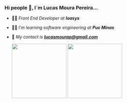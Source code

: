 <style>
  .gif {
      position: relative; 
      height: 100vh;
      width: 100%;
      max-width="36em"
      display: flex;
      align-items: center;
      justify-content: center;
  }
  
  .gif::before {    
        content: "";
        background-image: url('./zelda_link.gif');
        background-size: cover;
        position: absolute;
        top: 0px;
        right: 0px;
        bottom: 0px;
        left: 0px;
        opacity: 0.75;
  }
</style>

### Hi people :love_you_gesture:, I`m Lucas Moura Pereira...

- :man_technologist: *Front End Developer at **Ioasys***
- :student: *I'm learning software engineering at **Puc Minas***
- :e-mail: *My contact is **lucasmourap@gmail.com***

  <div>
    <img height="180em" src="https://github-readme-stats.vercel.app/api?username=LucasMouraPereira&show_icons=true&theme=tokyonight" />
    <img height="180em" src="https://github-readme-stats.vercel.app/api/top-langs/?username=LucasMouraPereira&langs_count=4&show_icons=true&theme=tokyonight&layout=donut" />
  </div>

  <div class="gif" />
